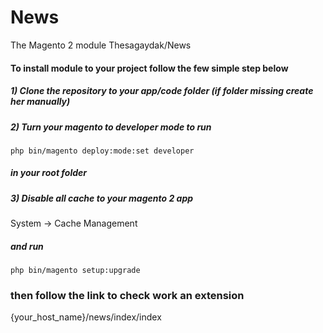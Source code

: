 # News
The Magento 2 module Thesagaydak/News

#### To install module to your project follow the few simple step below
##### 1) Clone the repository to your app/code folder (if folder missing create her manually)
##### 2) Turn your magento to developer mode to run 
    php bin/magento deploy:mode:set developer
##### in your root folder
##### 3) Disable all cache to your magento 2 app 
System -> Cache Management 
##### and run 
    php bin/magento setup:upgrade
### then follow the link to check work an extension
 {your_host_name}/news/index/index
